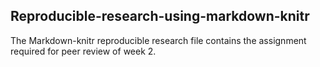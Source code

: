 ## Reproducible-research-using-markdown-knitr

The Markdown-knitr reproducible research file contains the assignment required for peer review of week 2.
